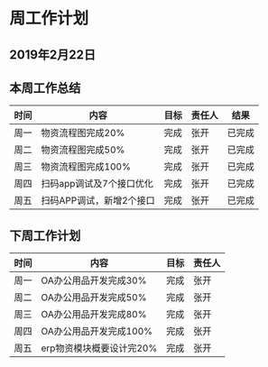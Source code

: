 # 周工作计划

## 2019年2月22日

## 本周工作总结

|时间|内容|目标|责任人|结果|
|--|--|--|--|--|
|周一|物资流程图完成20%|完成|张开|已完成|
|周二|物资流程图完成50%|完成|张开|已完成|
|周三|物资流程图完成100%|完成|张开|已完成|
|周四|扫码app调试及7个接口优化|完成|张开|已完成|
|周五|扫码APP调试，新增2个接口|完成|张开|已完成|

## 下周工作计划

|时间|内容|目标|责任人|
|--|--|--|--|
|周一|OA办公用品开发完成30%|完成|张开|
|周二|OA办公用品开发完成50%|完成|张开|
|周三|OA办公用品开发完成80%|完成|张开|
|周四|OA办公用品开发完成100%|完成|张开|
|周五|erp物资模块概要设计完20%|完成|张开|

